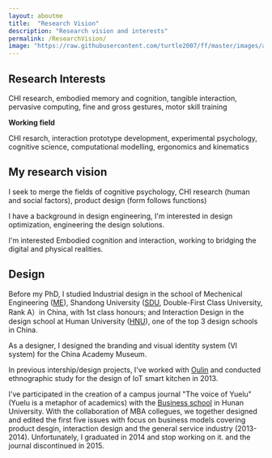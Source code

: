 ```yaml
---
layout: aboutme
title:  "Research Vision"
description: "Research vision and interests"
permalink: /ResearchVision/
image: "https://raw.githubusercontent.com/turtle2007/ff/master/images/aboutme/taiji.jpg"
---
```


## Research Interests

CHI research, embodied memory and cognition, tangible interaction, pervasive computing, fine and gross gestures, motor skill training

**Working field**

CHI resarch, interaction prototype development, experimental psychology, cognitive science, computational modelling, ergonomics and kinematics


## My research vision

I seek to merge the fields of cognitive psychology, CHI research (human and social factors), product design (form follows functions)

I have a background in design engineering, I'm interested in design optimization, engineering the design solutions.

I'm interested Embodied cognition and interaction, working to bridging the digital and physical realities.

## Design
Before my PhD, I studied Industrial design in the school of Mechenical Engineering ([ME](http://www.mech.sdu.edu.cn/ENGLISH.htm)), Shandong University ([SDU](http://www.sdu.edu.cn), Double-First Class University, Rank A）in China, with 1st class honours; and Interaction Design in the design school at Human University ([HNU](http://design.hnu.edu.cn/Home.htm)), one of the top 3 design schools in China. 

As a designer, I designed the branding and visual identity system (VI system) for the China Academy Museum.
<!-- (http://ylsy.hnu.edu.cn/content.jsp?urltype=news.NewsContentUrl&wbtreeid=1081&wbnewsid=1275). -->

In previous intership/design projects, I've worked with [Oulin](http://www.oulin.net/product2.html) and conducted ethnographic study for the design of IoT smart kitchen in 2013. 

I've participated in the creation of a campus journal "The voice of Yuelu" (Yuelu is a metaphor of academics) with the [Business school](http://ibschool-en.hnu.edu.cn) in Hunan University. With the collaboration of MBA collegues, we together designed and edited the first five issues with focus on business models covering product desgin, interaction design and the general service industry (2013-2014). Unfortunately, I graduated in 2014 and stop working on it. and the journal discontinued in 2015.